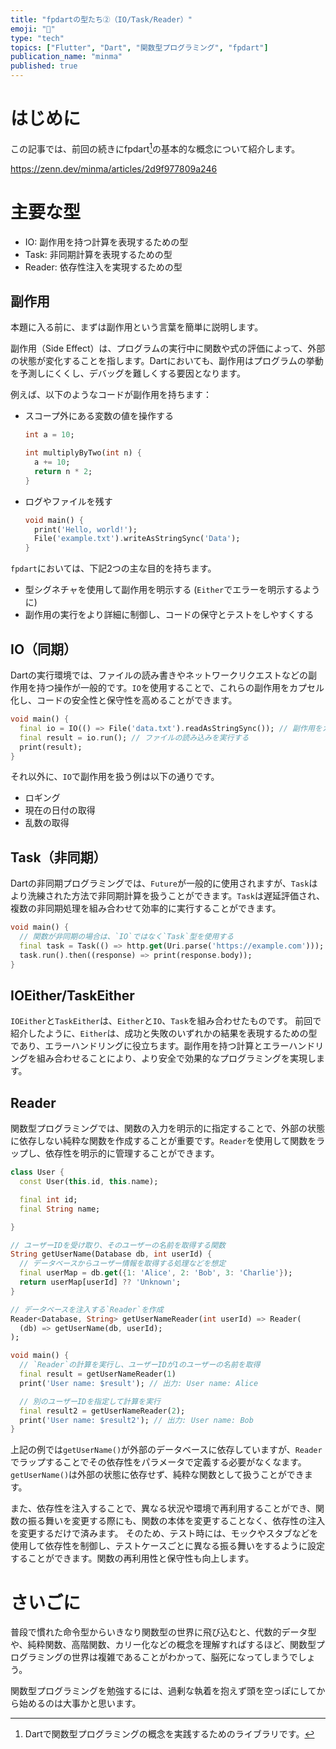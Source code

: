 ```yaml
---
title: "fpdartの型たち②（IO/Task/Reader）"
emoji: "📑"
type: "tech"
topics: ["Flutter", "Dart", "関数型プログラミング", "fpdart"]
publication_name: "minma"
published: true
---
```

# はじめに

この記事では、前回の続きにfpdart[^1]の基本的な概念について紹介します。

https://zenn.dev/minma/articles/2d9f977809a246

# 主要な型

- IO: 副作用を持つ計算を表現するための型
- Task: 非同期計算を表現するための型
- Reader: 依存性注入を実現するための型

## 副作用

本題に入る前に、まずは副作用という言葉を簡単に説明します。

副作用（Side Effect）は、プログラムの実行中に関数や式の評価によって、外部の状態が変化することを指します。Dartにおいても、副作用はプログラムの挙動を予測しにくくし、デバッグを難しくする要因となります。

例えば、以下のようなコードが副作用を持ちます：

- スコープ外にある変数の値を操作する
   ```dart
   int a = 10;

   int multiplyByTwo(int n) {
     a += 10;
     return n * 2;
   }
   ```

- ログやファイルを残す
   ```dart
   void main() {
     print('Hello, world!');
     File('example.txt').writeAsStringSync('Data');
   }
   ```

`fpdart`においては、下記2つの主な目的を持ちます。

- 型シグネチャを使用して副作用を明示する (`Either`でエラーを明示するように)
- 副作用の実行をより詳細に制御し、コードの保守とテストをしやすくする

## IO（同期）

Dartの実行環境では、ファイルの読み書きやネットワークリクエストなどの副作用を持つ操作が一般的です。`IO`を使用することで、これらの副作用をカプセル化し、コードの安全性と保守性を高めることができます。

```dart
void main() {
  final io = IO(() => File('data.txt').readAsStringSync()); // 副作用をカプセル化する
  final result = io.run(); // ファイルの読み込みを実行する
  print(result);
}
```

それ以外に、`IO`で副作用を扱う例は以下の通りです。

- ロギング
- 現在の日付の取得
- 乱数の取得

## Task（非同期）

Dartの非同期プログラミングでは、`Future`が一般的に使用されますが、`Task`はより洗練された方法で非同期計算を扱うことができます。`Task`は遅延評価され、複数の非同期処理を組み合わせて効率的に実行することができます。

```dart
void main() {
  // 関数が非同期の場合は、`IO`ではなく`Task`型を使用する
  final task = Task(() => http.get(Uri.parse('https://example.com')));
  task.run().then((response) => print(response.body));
}

```

## IOEither/TaskEither

`IOEither`と`TaskEither`は、`Either`と`IO`、`Task`を組み合わせたものです。
前回で紹介したように、`Either`は、成功と失敗のいずれかの結果を表現するための型であり、エラーハンドリングに役立ちます。副作用を持つ計算とエラーハンドリングを組み合わせることにより、より安全で効果的なプログラミングを実現します。

## Reader

関数型プログラミングでは、関数の入力を明示的に指定することで、外部の状態に依存しない純粋な関数を作成することが重要です。`Reader`を使用して関数をラップし、依存性を明示的に管理することができます。

```dart
class User {
  const User(this.id, this.name);

  final int id;
  final String name;

}

// ユーザーIDを受け取り、そのユーザーの名前を取得する関数
String getUserName(Database db, int userId) {
  // データベースからユーザー情報を取得する処理などを想定
  final userMap = db.get({1: 'Alice', 2: 'Bob', 3: 'Charlie'});
  return userMap[userId] ?? 'Unknown';
}

// データベースを注入する`Reader`を作成
Reader<Database, String> getUserNameReader(int userId) => Reader(
  (db) => getUserName(db, userId);
);

void main() {
  // `Reader`の計算を実行し、ユーザーIDが1のユーザーの名前を取得
  final result = getUserNameReader(1)
  print('User name: $result'); // 出力: User name: Alice

  // 別のユーザーIDを指定して計算を実行
  final result2 = getUserNameReader(2);
  print('User name: $result2'); // 出力: User name: Bob
}
```

上記の例では`getUserName()`が外部のデータベースに依存していますが、`Reader`でラップすることでその依存性をパラメータで定義する必要がなくなます。
`getUserName()`は外部の状態に依存せず、純粋な関数として扱うことができます。

また、依存性を注入することで、異なる状況や環境で再利用することができ、関数の振る舞いを変更する際にも、関数の本体を変更することなく、依存性の注入を変更するだけで済みます。
そのため、テスト時には、モックやスタブなどを使用して依存性を制御し、テストケースごとに異なる振る舞いをするように設定することができます。関数の再利用性と保守性も向上します。

# さいごに

普段で慣れた命令型からいきなり関数型の世界に飛び込むと、代数的データ型や、純粋関数、高階関数、カリー化などの概念を理解すればするほど、関数型プログラミングの世界は複雑であることがわかって、脳死になってしまうでしょう。

関数型プログラミングを勉強するには、過剰な執着を抱えず頭を空っぽにしてから始めるのは大事かと思います。

[^1]: Dartで関数型プログラミングの概念を実践するためのライブラリです。
